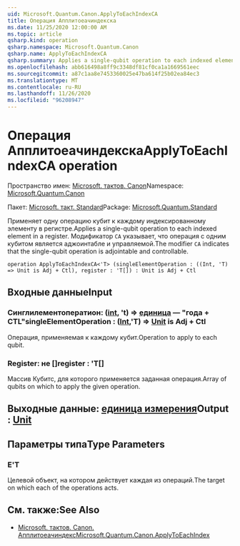 ```yaml
---
uid: Microsoft.Quantum.Canon.ApplyToEachIndexCA
title: Операция Апплитоеачиндекска
ms.date: 11/25/2020 12:00:00 AM
ms.topic: article
qsharp.kind: operation
qsharp.namespace: Microsoft.Quantum.Canon
qsharp.name: ApplyToEachIndexCA
qsharp.summary: Applies a single-qubit operation to each indexed element in a register. The modifier `CA` indicates that the single-qubit operation is adjointable and controllable.
ms.openlocfilehash: abb616498a8ff9c3348df81cf0ca1a1669561eec
ms.sourcegitcommit: a87c1aa8e7453360025e47ba614f25b02ea84ec3
ms.translationtype: MT
ms.contentlocale: ru-RU
ms.lasthandoff: 11/26/2020
ms.locfileid: "96208947"
---
```

# <a name="applytoeachindexca-operation"></a><span data-ttu-id="cebda-102">Операция Апплитоеачиндекска</span><span class="sxs-lookup"><span data-stu-id="cebda-102">ApplyToEachIndexCA operation</span></span>

<span data-ttu-id="cebda-103">Пространство имен: [Microsoft. тактов. Canon](xref:Microsoft.Quantum.Canon)</span><span class="sxs-lookup"><span data-stu-id="cebda-103">Namespace: [Microsoft.Quantum.Canon](xref:Microsoft.Quantum.Canon)</span></span>

<span data-ttu-id="cebda-104">Пакет: [Microsoft. такт. Standard](https://nuget.org/packages/Microsoft.Quantum.Standard)</span><span class="sxs-lookup"><span data-stu-id="cebda-104">Package: [Microsoft.Quantum.Standard](https://nuget.org/packages/Microsoft.Quantum.Standard)</span></span>


<span data-ttu-id="cebda-105">Применяет одну операцию кубит к каждому индексированному элементу в регистре.</span><span class="sxs-lookup"><span data-stu-id="cebda-105">Applies a single-qubit operation to each indexed element in a register.</span></span>
<span data-ttu-id="cebda-106">Модификатор `CA` указывает, что операция с одним кубитом является аджоинтабле и управляемой.</span><span class="sxs-lookup"><span data-stu-id="cebda-106">The modifier `CA` indicates that the single-qubit operation is adjointable and controllable.</span></span>

```qsharp
operation ApplyToEachIndexCA<'T> (singleElementOperation : ((Int, 'T) => Unit is Adj + Ctl), register : 'T[]) : Unit is Adj + Ctl
```


## <a name="input"></a><span data-ttu-id="cebda-107">Входные данные</span><span class="sxs-lookup"><span data-stu-id="cebda-107">Input</span></span>

### <a name="singleelementoperation--intt--unit--is-adj--ctl"></a><span data-ttu-id="cebda-108">Синглилементоператион: ([int](xref:microsoft.quantum.lang-ref.int), 't) => [единица](xref:microsoft.quantum.lang-ref.unit)  — "года + CTL"</span><span class="sxs-lookup"><span data-stu-id="cebda-108">singleElementOperation : ([Int](xref:microsoft.quantum.lang-ref.int),'T) => [Unit](xref:microsoft.quantum.lang-ref.unit)  is Adj + Ctl</span></span>

<span data-ttu-id="cebda-109">Операция, применяемая к каждому кубит.</span><span class="sxs-lookup"><span data-stu-id="cebda-109">Operation to apply to each qubit.</span></span>


### <a name="register--t"></a><span data-ttu-id="cebda-110">Register: не []</span><span class="sxs-lookup"><span data-stu-id="cebda-110">register : 'T[]</span></span>

<span data-ttu-id="cebda-111">Массив Кубитс, для которого применяется заданная операция.</span><span class="sxs-lookup"><span data-stu-id="cebda-111">Array of qubits on which to apply the given operation.</span></span>



## <a name="output--unit"></a><span data-ttu-id="cebda-112">Выходные данные: [единица измерения](xref:microsoft.quantum.lang-ref.unit)</span><span class="sxs-lookup"><span data-stu-id="cebda-112">Output : [Unit](xref:microsoft.quantum.lang-ref.unit)</span></span>



## <a name="type-parameters"></a><span data-ttu-id="cebda-113">Параметры типа</span><span class="sxs-lookup"><span data-stu-id="cebda-113">Type Parameters</span></span>

### <a name="t"></a><span data-ttu-id="cebda-114">Е</span><span class="sxs-lookup"><span data-stu-id="cebda-114">'T</span></span>

<span data-ttu-id="cebda-115">Целевой объект, на котором действует каждая из операций.</span><span class="sxs-lookup"><span data-stu-id="cebda-115">The target on which each of the operations acts.</span></span>

## <a name="see-also"></a><span data-ttu-id="cebda-116">См. также:</span><span class="sxs-lookup"><span data-stu-id="cebda-116">See Also</span></span>

- [<span data-ttu-id="cebda-117">Microsoft. тактов. Canon. Апплитоеачиндекс</span><span class="sxs-lookup"><span data-stu-id="cebda-117">Microsoft.Quantum.Canon.ApplyToEachIndex</span></span>](xref:Microsoft.Quantum.Canon.ApplyToEachIndex)